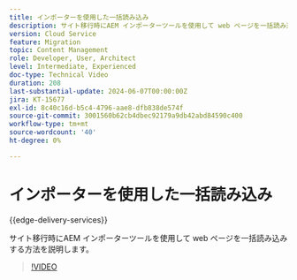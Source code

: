 ```yaml
---
title: インポーターを使用した一括読み込み
description: サイト移行時にAEM インポーターツールを使用して web ページを一括読み込みする方法を説明します。
version: Cloud Service
feature: Migration
topic: Content Management
role: Developer, User, Architect
level: Intermediate, Experienced
doc-type: Technical Video
duration: 208
last-substantial-update: 2024-06-07T00:00:00Z
jira: KT-15677
exl-id: 8c40c16d-b5c4-4796-aae8-dfb838de574f
source-git-commit: 3001560b62cb4dbec92179a9db42abd84590c400
workflow-type: tm+mt
source-wordcount: '40'
ht-degree: 0%

---
```


# インポーターを使用した一括読み込み

{{edge-delivery-services}}

サイト移行時にAEM インポーターツールを使用して web ページを一括読み込みする方法を説明します。

>[!VIDEO](https://video.tv.adobe.com/v/3429597/?learn=on)
